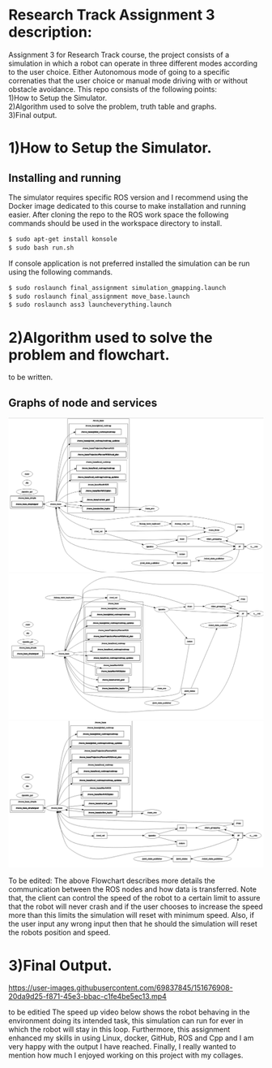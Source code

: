 # Research Track Assignment 3 description:
Assignment 3 for Research Track course, the project consists of a simulation in which a robot can operate in three different modes according to the user choice. Either Autonomous mode of going to a specific correnaties that the user choice or manual mode driving with or without obstacle avoidance.
This repo consists of the following points:  
 1)How to Setup the Simulator.   
 2)Algorithm used to solve the problem, truth table and graphs.  
 3)Final output.   

1)How to Setup the Simulator.  
================================

Installing and running
----------------------

The simulator requires specific ROS version and I recommend using the Docker image dedicated to this course to make installation and running easier. After cloning the repo to the ROS work space the following commands should be used in the workspace directory to install.

```bash
$ sudo apt-get install konsole
$ sudo bash run.sh
```
If console application is not preferred installed the simulation can be run using the following commands.

```bash
$ sudo roslaunch final_assignment simulation_gmapping.launch 
$ sudo roslaunch final_assignment move_base.launch
$ sudo roslaunch ass3 launcheverything.launch
```


2)Algorithm used to solve the problem and flowchart. 
================================
to be written. 

Graphs of node and services
---------

![immagine](https://github.com/youssefattia98/Research-Track-Assignment-3/blob/main/1.png)  
![immagine](https://github.com/youssefattia98/Research-Track-Assignment-3/blob/main/2.png)
![immagine](https://github.com/youssefattia98/Research-Track-Assignment-3/blob/main/3.png)


To be edited: The above Flowchart describes more details the communication between the ROS nodes and how data is transferred. Note that, the client can control the speed of the robot to a certain limit to assure that the robot will never crash and if the user chooses to increase the speed more than this limits the simulation will reset with minimum speed. Also, if the user input any wrong input then that he should the simulation will reset the robots position and speed.

3)Final Output. 
================================

https://user-images.githubusercontent.com/69837845/151676908-20da9d25-f871-45e3-bbac-c1fe4be5ec13.mp4


to be editied The speed up video below shows the robot behaving in the environment doing its intended task, this simulation can run for ever in which the robot will stay in this loop. Furthermore, this assignment enhanced my skills in using Linux, docker, GitHub, ROS and Cpp and I am very happy with the output I have reached.
Finally, I really wanted to mention how much I enjoyed working on this project with my collages.
